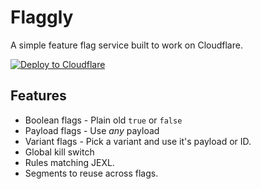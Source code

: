# Flaggly

A simple feature flag service built to work on Cloudflare.

[![Deploy to Cloudflare](https://deploy.workers.cloudflare.com/button)](https://deploy.workers.cloudflare.com/?url=https://github.com/butttons/flaggly)

## Features

- Boolean flags - Plain old `true` or `false`
- Payload flags - Use _any_ payload
- Variant flags - Pick a variant and use it's payload or ID.
- Global kill switch
- Rules matching JEXL.
- Segments to reuse across flags.
